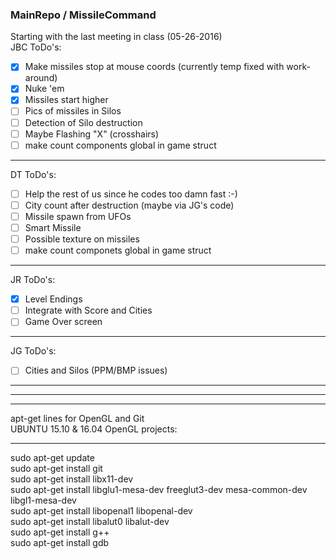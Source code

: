 ### MainRepo / MissileCommand

Starting with the last meeting in class (05-26-2016)  
JBC ToDo's: 
- [x] Make missiles stop at mouse coords (currently temp fixed with work-around)
- [x] Nuke 'em  
- [x] Missiles start higher 
- [ ] Pics of missiles in Silos  
- [ ] Detection of Silo destruction  
- [ ] Maybe Flashing "X" (crosshairs)  
- [ ] make count components global in game struct

--------------------------------------------
DT ToDo's: 
- [ ] Help the rest of us since he codes too damn fast :-)
- [ ] City count after destruction (maybe via JG's code)
- [ ] Missile spawn from UFOs
- [ ] Smart Missile
- [ ] Possible texture on missiles
- [ ] make count componets global in game struct

--------------------------------------------
JR ToDo's: 
- [x] Level Endings
- [ ] Integrate with Score and Cities
- [ ] Game Over screen

--------------------------------------------
JG ToDo's: 
- [ ] Cities and Silos (PPM/BMP issues)

--------------------------------------------
--------------------------------------------
--------------------------------------------

apt-get lines for OpenGL and Git  
UBUNTU 15.10 & 16.04 OpenGL projects:

--------------------------------------------  
sudo apt-get update  
sudo apt-get install git  
sudo apt-get install libx11-dev  
sudo apt-get install libglu1-mesa-dev freeglut3-dev mesa-common-dev libgl1-mesa-dev  
sudo apt-get install libopenal1 libopenal-dev  
sudo apt-get install libalut0 libalut-dev  
sudo apt-get install g++  
sudo apt-get install gdb  


